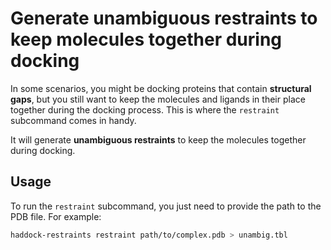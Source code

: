 # Generate unambiguous restraints to keep molecules together during docking

In some scenarios, you might be docking proteins that contain
**structural gaps**, but you still want to keep the molecules and ligands
in their place together during the docking process. This is where the
`restraint` subcommand comes in handy.

It will generate **unambiguous restraints** to keep the molecules
together during docking.

## Usage

To run the `restraint` subcommand, you just need to provide the path to
the PDB file. For example:

```bash
haddock-restraints restraint path/to/complex.pdb > unambig.tbl
```
